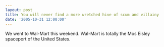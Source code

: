 ```yaml
---
layout: post
title: You will never find a more wretched hive of scum and villainy
date: '2005-10-31 12:00:00'
---
```


We went to Wal-Mart this weekend. Wal-Mart is totally the Mos Eisley spaceport of the United States.